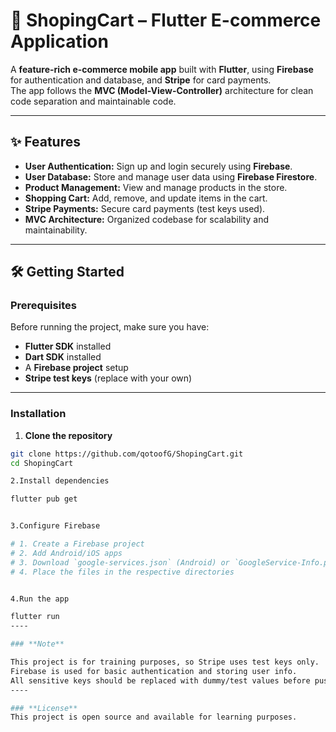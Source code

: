 # 🛒 ShopingCart – Flutter E-commerce Application

A **feature-rich e-commerce mobile app** built with **Flutter**, using **Firebase** for authentication and database, and **Stripe** for card payments.  
The app follows the **MVC (Model-View-Controller)** architecture for clean code separation and maintainable code.

---

## ✨ Features

- **User Authentication:** Sign up and login securely using **Firebase**.  
- **User Database:** Store and manage user data using **Firebase Firestore**.  
- **Product Management:** View and manage products in the store.  
- **Shopping Cart:** Add, remove, and update items in the cart.  
- **Stripe Payments:** Secure card payments (test keys used).  
- **MVC Architecture:** Organized codebase for scalability and maintainability.

---

## 🛠️ Getting Started

### **Prerequisites**

Before running the project, make sure you have:

- **Flutter SDK** installed  
- **Dart SDK** installed  
- A **Firebase project** setup  
- **Stripe test keys** (replace with your own)  

---

### **Installation**

1. **Clone the repository**

```bash
git clone https://github.com/qotoofG/ShopingCart.git
cd ShopingCart

2.Install dependencies

flutter pub get


3.Configure Firebase

# 1. Create a Firebase project
# 2. Add Android/iOS apps
# 3. Download `google-services.json` (Android) or `GoogleService-Info.plist` (iOS)
# 4. Place the files in the respective directories


4.Run the app

flutter run
----

### **Note**

This project is for training purposes, so Stripe uses test keys only.
Firebase is used for basic authentication and storing user info.
All sensitive keys should be replaced with dummy/test values before pushing to public repos.
----

### **License**
This project is open source and available for learning purposes.

